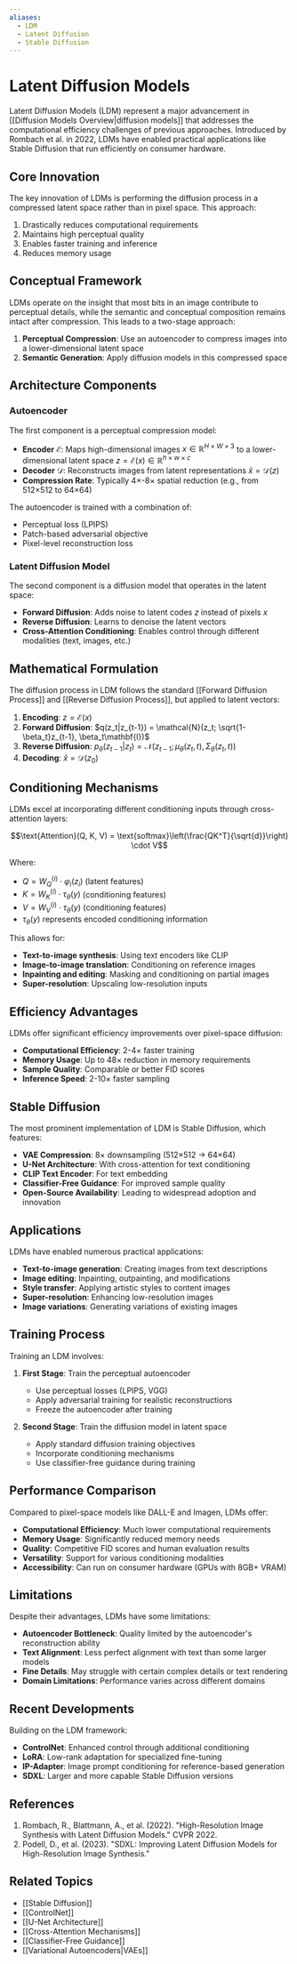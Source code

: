 ```yaml
---
aliases:
  - LDM
  - Latent Diffusion
  - Stable Diffusion
---
```


# Latent Diffusion Models

Latent Diffusion Models (LDM) represent a major advancement in [[Diffusion Models Overview|diffusion models]] that addresses the computational efficiency challenges of previous approaches. Introduced by Rombach et al. in 2022, LDMs have enabled practical applications like Stable Diffusion that run efficiently on consumer hardware.

## Core Innovation

The key innovation of LDMs is performing the diffusion process in a compressed latent space rather than in pixel space. This approach:

1. Drastically reduces computational requirements
2. Maintains high perceptual quality
3. Enables faster training and inference
4. Reduces memory usage

## Conceptual Framework

LDMs operate on the insight that most bits in an image contribute to perceptual details, while the semantic and conceptual composition remains intact after compression. This leads to a two-stage approach:

1. **Perceptual Compression**: Use an autoencoder to compress images into a lower-dimensional latent space
2. **Semantic Generation**: Apply diffusion models in this compressed space

## Architecture Components

### Autoencoder

The first component is a perceptual compression model:

- **Encoder** $\mathcal{E}$: Maps high-dimensional images $x \in \mathbb{R}^{H \times W \times 3}$ to a lower-dimensional latent space $z = \mathcal{E}(x) \in \mathbb{R}^{h \times w \times c}$
- **Decoder** $\mathcal{D}$: Reconstructs images from latent representations $\hat{x} = \mathcal{D}(z)$
- **Compression Rate**: Typically 4×-8× spatial reduction (e.g., from 512×512 to 64×64)

The autoencoder is trained with a combination of:
- Perceptual loss (LPIPS)
- Patch-based adversarial objective
- Pixel-level reconstruction loss

### Latent Diffusion Model

The second component is a diffusion model that operates in the latent space:

- **Forward Diffusion**: Adds noise to latent codes $z$ instead of pixels $x$
- **Reverse Diffusion**: Learns to denoise the latent vectors
- **Cross-Attention Conditioning**: Enables control through different modalities (text, images, etc.)

## Mathematical Formulation

The diffusion process in LDM follows the standard [[Forward Diffusion Process]] and [[Reverse Diffusion Process]], but applied to latent vectors:

1. **Encoding**: $z = \mathcal{E}(x)$
2. **Forward Diffusion**: $q(z_t|z_{t-1}) = \mathcal{N}(z_t; \sqrt{1-\beta_t}z_{t-1}, \beta_t\mathbf{I})$
3. **Reverse Diffusion**: $p_\theta(z_{t-1}|z_t) = \mathcal{N}(z_{t-1}; \mu_\theta(z_t, t), \Sigma_\theta(z_t, t))$
4. **Decoding**: $\hat{x} = \mathcal{D}(z_0)$

## Conditioning Mechanisms

LDMs excel at incorporating different conditioning inputs through cross-attention layers:

$$\text{Attention}(Q, K, V) = \text{softmax}\left(\frac{QK^T}{\sqrt{d}}\right) \cdot V$$

Where:
- $Q = W^{(i)}_Q \cdot \varphi_i(z_i)$ (latent features)
- $K = W^{(i)}_K \cdot \tau_\theta(y)$ (conditioning features)
- $V = W^{(i)}_V \cdot \tau_\theta(y)$ (conditioning features)
- $\tau_\theta(y)$ represents encoded conditioning information

This allows for:
- **Text-to-image synthesis**: Using text encoders like CLIP
- **Image-to-image translation**: Conditioning on reference images
- **Inpainting and editing**: Masking and conditioning on partial images
- **Super-resolution**: Upscaling low-resolution inputs

## Efficiency Advantages

LDMs offer significant efficiency improvements over pixel-space diffusion:

- **Computational Efficiency**: 2-4× faster training
- **Memory Usage**: Up to 48× reduction in memory requirements
- **Sample Quality**: Comparable or better FID scores
- **Inference Speed**: 2-10× faster sampling

## Stable Diffusion

The most prominent implementation of LDM is Stable Diffusion, which features:

- **VAE Compression**: 8× downsampling (512×512 → 64×64)
- **U-Net Architecture**: With cross-attention for text conditioning
- **CLIP Text Encoder**: For text embedding
- **Classifier-Free Guidance**: For improved sample quality
- **Open-Source Availability**: Leading to widespread adoption and innovation

## Applications

LDMs have enabled numerous practical applications:

- **Text-to-image generation**: Creating images from text descriptions
- **Image editing**: Inpainting, outpainting, and modifications
- **Style transfer**: Applying artistic styles to content images
- **Super-resolution**: Enhancing low-resolution images
- **Image variations**: Generating variations of existing images

## Training Process

Training an LDM involves:

1. **First Stage**: Train the perceptual autoencoder
   - Use perceptual losses (LPIPS, VGG) 
   - Apply adversarial training for realistic reconstructions
   - Freeze the autoencoder after training

2. **Second Stage**: Train the diffusion model in latent space
   - Apply standard diffusion training objectives
   - Incorporate conditioning mechanisms
   - Use classifier-free guidance during training

## Performance Comparison

Compared to pixel-space models like DALL-E and Imagen, LDMs offer:

- **Computational Efficiency**: Much lower computational requirements
- **Memory Usage**: Significantly reduced memory needs
- **Quality**: Competitive FID scores and human evaluation results
- **Versatility**: Support for various conditioning modalities
- **Accessibility**: Can run on consumer hardware (GPUs with 8GB+ VRAM)

## Limitations

Despite their advantages, LDMs have some limitations:

- **Autoencoder Bottleneck**: Quality limited by the autoencoder's reconstruction ability
- **Text Alignment**: Less perfect alignment with text than some larger models
- **Fine Details**: May struggle with certain complex details or text rendering
- **Domain Limitations**: Performance varies across different domains

## Recent Developments

Building on the LDM framework:

- **ControlNet**: Enhanced control through additional conditioning
- **LoRA**: Low-rank adaptation for specialized fine-tuning
- **IP-Adapter**: Image prompt conditioning for reference-based generation
- **SDXL**: Larger and more capable Stable Diffusion versions

## References

1. Rombach, R., Blattmann, A., et al. (2022). "High-Resolution Image Synthesis with Latent Diffusion Models." CVPR 2022.
2. Podell, D., et al. (2023). "SDXL: Improving Latent Diffusion Models for High-Resolution Image Synthesis."

## Related Topics

- [[Stable Diffusion]]
- [[ControlNet]]
- [[U-Net Architecture]]
- [[Cross-Attention Mechanisms]]
- [[Classifier-Free Guidance]]
- [[Variational Autoencoders|VAEs]] 
